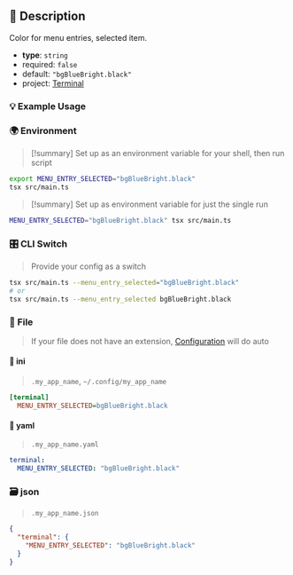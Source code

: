 ## 📜 Description

Color for menu entries, selected item.

- **type**: `string`
- required: `false`
- default: `"bgBlueBright.black"`
- project: [Terminal](/terminal)

### 💡 Example Usage

### 🌍 Environment

> [!summary] Set up as an environment variable for your shell, then run script
```bash
export MENU_ENTRY_SELECTED="bgBlueBright.black"
tsx src/main.ts
```
> [!summary] Set up as environment variable for just the single run

```bash
MENU_ENTRY_SELECTED="bgBlueBright.black" tsx src/main.ts
```
### 🎛️ CLI Switch

> Provide your config as a switch
```bash
tsx src/main.ts --menu_entry_selected="bgBlueBright.black"
# or
tsx src/main.ts --menu_entry_selected bgBlueBright.black
```
### 📁 File
>  If your file does not have an extension, [Configuration](/core/configuration) will do auto
#### 📘 ini

> `.my_app_name`, `~/.config/my_app_name`

```ini
[terminal]
  MENU_ENTRY_SELECTED=bgBlueBright.black
```
#### 📄 yaml

> `.my_app_name.yaml`

```yaml
terminal:
  MENU_ENTRY_SELECTED: "bgBlueBright.black"
```
### 🗃️ json

> `.my_app_name.json`

```json
{
  "terminal": {
    "MENU_ENTRY_SELECTED": "bgBlueBright.black"
  }
}
```
